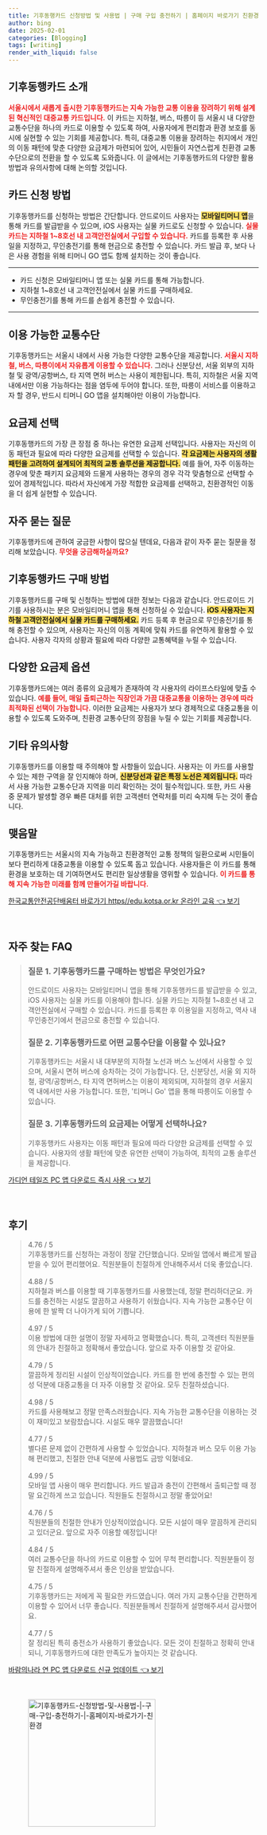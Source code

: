 ```yaml
---
title: 기후동행카드 신청방법 및 사용법 | 구매 구입 충전하기 | 홈페이지 바로가기 친환경
author: bing
date: 2025-02-01
categories: [Blogging]
tags: [writing]
render_with_liquid: false
---
```



<h2 id='기후동행카드 소개'>기후동행카드 소개</h2>

<p><b><span style="color: #ee2323;">서울시에서 새롭게 출시한 기후동행카드는 지속 가능한 교통 이용을 장려하기 위해 설계된 혁신적인 대중교통 카드입니다.</span></b> 이 카드는 지하철, 버스, 따릉이 등 서울시 내 다양한 교통수단을 하나의 카드로 이용할 수 있도록 하여, 사용자에게 편리함과 환경 보호를 동시에 실현할 수 있는 기회를 제공합니다. 특히, 대중교통 이용을 장려하는 취지에서 개인의 이동 패턴에 맞춘 다양한 요금제가 마련되어 있어, 시민들이 자연스럽게 친환경 교통수단으로의 전환을 할 수 있도록 도와줍니다. 이 글에서는 기후동행카드의 다양한 활용 방법과 유의사항에 대해 논의할 것입니다.</p>

<h2 id='카드 신청 방법'>카드 신청 방법</h2>

<p>기후동행카드를 신청하는 방법은 간단합니다. 안드로이드 사용자는 <b><span style="background-color: #ffe066;">모바일티머니 앱</span></b>을 통해 카드를 발급받을 수 있으며, iOS 사용자는 실물 카드로도 신청할 수 있습니다. <b><span style="color: #ee2323;">실물 카드는 지하철 1~8호선 내 고객안전실에서 구입할 수 있습니다.</span></b> 카드를 등록한 후 사용일을 지정하고, 무인충전기를 통해 현금으로 충전할 수 있습니다. 카드 발급 후, 보다 나은 사용 경험을 위해 티머니 GO 앱도 함께 설치하는 것이 좋습니다.</p>

<hr />

<ul>
    <li>카드 신청은 모바일티머니 앱 또는 실물 카드를 통해 가능합니다.</li>
    <li>지하철 1~8호선 내 고객안전실에서 실물 카드를 구매하세요.</li>
    <li>무인충전기를 통해 카드를 손쉽게 충전할 수 있습니다.</li>
</ul>

<hr />

<h2 id='이용 가능한 교통수단'>이용 가능한 교통수단</h2>

<p>기후동행카드는 서울시 내에서 사용 가능한 다양한 교통수단을 제공합니다. <b><span style="color: #ee2323;">서울시 지하철, 버스, 따릉이에서 자유롭게 이용할 수 있습니다.</span></b> 그러나 신분당선, 서울 외부의 지하철 및 광역/공항버스, 타 지역 면허 버스는 사용이 제한됩니다. 특히, 지하철은 서울 지역 내에서만 이용 가능하다는 점을 염두에 두어야 합니다. 또한, 따릉이 서비스를 이용하고자 할 경우, 반드시 티머니 GO 앱을 설치해야만 이용이 가능합니다.</p>

<h2 id='요금제 선택'>요금제 선택</h2>

<p>기후동행카드의 가장 큰 장점 중 하나는 유연한 요금제 선택입니다. 사용자는 자신의 이동 패턴과 필요에 따라 다양한 요금제를 선택할 수 있습니다. <b><span style="background-color: #ffe066;">각 요금제는 사용자의 생활 패턴을 고려하여 설계되어 최적의 교통 솔루션을 제공합니다.</span></b> 예를 들어, 자주 이동하는 경우에 맞춘 패키지 요금제와 드물게 사용하는 경우의 경우 각각 맞춤형으로 선택할 수 있어 경제적입니다. 따라서 자신에게 가장 적합한 요금제를 선택하고, 친환경적인 이동을 더 쉽게 실현할 수 있습니다.</p>

<h2 id='자주 묻는 질문'>자주 묻는 질문</h2>

<p>기후동행카드에 관하여 궁금한 사항이 많으실 텐데요, 다음과 같이 자주 묻는 질문을 정리해 보았습니다. <b><span style="color: #ee2323;">무엇을 궁금해하실까요?</span></b></p>

<h2 id='기후동행카드 구매 방법'>기후동행카드 구매 방법</h2>

<p>기후동행카드를 구매 및 신청하는 방법에 대한 정보는 다음과 같습니다. 안드로이드 기기를 사용하시는 분은 모바일티머니 앱을 통해 신청하실 수 있습니다. <b><span style="background-color: #ffe066;">iOS 사용자는 지하철 고객안전실에서 실물 카드를 구매하세요.</span></b> 카드 등록 후 현금으로 무인충전기를 통해 충전할 수 있으며, 사용자는 자신의 이동 계획에 맞춰 카드를 유연하게 활용할 수 있습니다. 사용자 각자의 상황과 필요에 따라 다양한 교통혜택을 누릴 수 있습니다.</p>

<h2 id='다양한 요금제 옵션'>다양한 요금제 옵션</h2>

<p>기후동행카드에는 여러 종류의 요금제가 존재하여 각 사용자의 라이프스타일에 맞출 수 있습니다. <b><span style="color: #ee2323;">예를 들어, 매일 출퇴근하는 직장인과 가끔 대중교통을 이용하는 경우에 따라 최적화된 선택이 가능합니다.</span></b> 이러한 요금제는 사용자가 보다 경제적으로 대중교통을 이용할 수 있도록 도와주며, 친환경 교통수단의 장점을 누릴 수 있는 기회를 제공합니다.</p>

<h2 id='기타 유의사항'>기타 유의사항</h2>

<p>기후동행카드를 이용할 때 주의해야 할 사항들이 있습니다. 사용자는 이 카드를 사용할 수 있는 제한 구역을 잘 인지해야 하며, <b><span style="background-color: #ffe066;">신분당선과 같은 특정 노선은 제외됩니다.</span></b> 따라서 사용 가능한 교통수단과 지역을 미리 확인하는 것이 필수적입니다. 또한, 카드 사용 중 문제가 발생할 경우 빠른 대처를 위한 고객센터 연락처를 미리 숙지해 두는 것이 좋습니다.</p>

<h2 id='맺음말'>맺음말</h2>

<p>기후동행카드는 서울시의 지속 가능하고 친환경적인 교통 정책의 일환으로써 시민들이 보다 편리하게 대중교통을 이용할 수 있도록 돕고 있습니다. 사용자들은 이 카드를 통해 환경을 보호하는 데 기여하면서도 편리한 일상생활을 영위할 수 있습니다. <b><span style="color: #ee2323;">이 카드를 통해 지속 가능한 미래를 함께 만들어가길 바랍니다.</span></b></p>


<p><a class="click-button" title="한국교통안전공단배움터 바로가기 https//edu.kotsa.or.kr 온라인 교육" href="https://yellowplanner.github.io/posts/%ED%95%9C%EA%B5%AD%EA%B5%90%ED%86%B5%EC%95%88%EC%A0%84%EA%B3%B5%EB%8B%A8%EB%B0%B0%EC%9B%80%ED%84%B0-%EB%B0%94%EB%A1%9C%EA%B0%80%EA%B8%B0-httpsedu.kotsa.or.kr-%EC%98%A8%EB%9D%BC%EC%9D%B8-%EA%B5%90%EC%9C%A1/" rel="dofollow">한국교통안전공단배움터 바로가기 https//edu.kotsa.or.kr 온라인 교육 👈 보기</a></p><br>
<h2 id='자주_찾는_FAQ'>자주 찾는 FAQ</h2>
<div itemscope="" itemtype="https://schema.org/FAQPage"> 
<blockquote> 
<div itemscope="" itemprop="mainEntity" itemtype="https://schema.org/Question"> 
<h3 itemprop="name">질문 1. 기후동행카드를 구매하는 방법은 무엇인가요?</h3> 
<div itemscope="" itemprop="acceptedAnswer" itemtype="https://schema.org/Answer"> 
<span itemprop="text"> 
<p>안드로이드 사용자는 모바일티머니 앱을 통해 기후동행카드를 발급받을 수 있고, iOS 사용자는 실물 카드를 이용해야 합니다. 실물 카드는 지하철 1~8호선 내 고객안전실에서 구매할 수 있습니다. 카드를 등록한 후 이용일을 지정하고, 역사 내 무인충전기에서 현금으로 충전할 수 있습니다.</p> 
</span> 
</div> 
</div> 
<div itemscope="" itemprop="mainEntity" itemtype="https://schema.org/Question"> 
<h3 itemprop="name">질문 2. 기후동행카드로 어떤 교통수단을 이용할 수 있나요?</h3> 
<div itemscope="" itemprop="acceptedAnswer" itemtype="https://schema.org/Answer"> 
<span itemprop="text"> 
<p>기후동행카드는 서울시 내 대부분의 지하철 노선과 버스 노선에서 사용할 수 있으며, 서울시 면허 버스에 승차하는 것이 가능합니다. 단, 신분당선, 서울 외 지하철, 광역/공항버스, 타 지역 면허버스는 이용이 제외되며, 지하철의 경우 서울지역 내에서만 사용 가능합니다. 또한, '티머니 Go' 앱을 통해 따릉이도 이용할 수 있습니다.</p> 
</span> 
</div> 
</div> 
<div itemscope="" itemprop="mainEntity" itemtype="https://schema.org/Question"> 
<h3 itemprop="name">질문 3. 기후동행카드의 요금제는 어떻게 선택하나요?</h3> 
<div itemscope="" itemprop="acceptedAnswer" itemtype="https://schema.org/Answer"> 
<span itemprop="text"> 
<p>기후동행카드 사용자는 이동 패턴과 필요에 따라 다양한 요금제를 선택할 수 있습니다. 사용자의 생활 패턴에 맞춘 유연한 선택이 가능하여, 최적의 교통 솔루션을 제공합니다.</p> 
</span> 
</div> 
</div> 
</blockquote> 
</div>
<p><a class="click-button" title="가디언 테일즈 PC 앱 다운로드 즉시 사용" href="https://yellowplanner.github.io/posts/%EA%B0%80%EB%94%94%EC%96%B8-%ED%85%8C%EC%9D%BC%EC%A6%88-PC-%EC%95%B1-%EB%8B%A4%EC%9A%B4%EB%A1%9C%EB%93%9C-%EC%A6%89%EC%8B%9C-%EC%82%AC%EC%9A%A9/" rel="dofollow">가디언 테일즈 PC 앱 다운로드 즉시 사용 👈 보기</a></p><br>
<h2 id='후기'>후기</h2>
<div itemscope itemtype="https://schema.org/Product">
  <blockquote>
  <div itemprop="review" itemscope itemtype="https://schema.org/Review">
      <div itemprop="reviewRating" itemscope itemtype="https://schema.org/Rating"> <span itemprop="ratingValue">4.76</span> / <span itemprop="bestRating">5</span> </div>
      <span itemprop="reviewBody">기후동행카드를 신청하는 과정이 정말 간단했습니다. 모바일 앱에서 빠르게 발급받을 수 있어 편리했어요. 직원분들이 친절하게 안내해주셔서 더욱 좋았습니다.</span>
  </div>
  <br>
  <div itemprop="review" itemscope itemtype="https://schema.org/Review">
      <div itemprop="reviewRating" itemscope itemtype="https://schema.org/Rating"> <span itemprop="ratingValue">4.88</span> / <span itemprop="bestRating">5</span> </div>
      <span itemprop="reviewBody">지하철과 버스를 이용할 때 기후동행카드를 사용했는데, 정말 편리하더군요. 카드를 충전하는 시설도 깔끔하고 사용하기 쉬웠습니다. 지속 가능한 교통수단 이용에 한 발짝 더 나아가게 되어 기쁩니다.</span>
  </div>
  <br>
  <div itemprop="review" itemscope itemtype="https://schema.org/Review">
      <div itemprop="reviewRating" itemscope itemtype="https://schema.org/Rating"> <span itemprop="ratingValue">4.97</span> / <span itemprop="bestRating">5</span> </div>
      <span itemprop="reviewBody">이용 방법에 대한 설명이 정말 자세하고 명확했습니다. 특히, 고객센터 직원분들의 안내가 친절하고 정확해서 좋았습니다. 앞으로 자주 이용할 것 같아요.</span>
  </div>
  <br>
  <div itemprop="review" itemscope itemtype="https://schema.org/Review">
      <div itemprop="reviewRating" itemscope itemtype="https://schema.org/Rating"> <span itemprop="ratingValue">4.79</span> / <span itemprop="bestRating">5</span> </div>
      <span itemprop="reviewBody">깔끔하게 정리된 시설이 인상적이었습니다. 카드를 한 번에 충전할 수 있는 편의성 덕분에 대중교통을 더 자주 이용할 것 같아요. 모두 친절하셨습니다.</span>
  </div>
  <br>
  <div itemprop="review" itemscope itemtype="https://schema.org/Review">
      <div itemprop="reviewRating" itemscope itemtype="https://schema.org/Rating"> <span itemprop="ratingValue">4.98</span> / <span itemprop="bestRating">5</span> </div>
      <span itemprop="reviewBody">카드를 사용해보고 정말 만족스러웠습니다. 지속 가능한 교통수단을 이용하는 것이 재미있고 보람찼습니다. 시설도 매우 깔끔했습니다!</span>
  </div>
  <br>
  <div itemprop="review" itemscope itemtype="https://schema.org/Review">
      <div itemprop="reviewRating" itemscope itemtype="https://schema.org/Rating"> <span itemprop="ratingValue">4.77</span> / <span itemprop="bestRating">5</span> </div>
      <span itemprop="reviewBody">별다른 문제 없이 간편하게 사용할 수 있었습니다. 지하철과 버스 모두 이용 가능해 편리했고, 친절한 안내 덕분에 사용법도 금방 익혔네요.</span>
  </div>
  <br>
  <div itemprop="review" itemscope itemtype="https://schema.org/Review">
      <div itemprop="reviewRating" itemscope itemtype="https://schema.org/Rating"> <span itemprop="ratingValue">4.99</span> / <span itemprop="bestRating">5</span> </div>
      <span itemprop="reviewBody">모바일 앱 사용이 매우 편리합니다. 카드 발급과 충전이 간편해서 출퇴근할 때 정말 요긴하게 쓰고 있습니다. 직원들도 친절하시고 정말 좋았어요!</span>
  </div>
  <br>
  <div itemprop="review" itemscope itemtype="https://schema.org/Review">
      <div itemprop="reviewRating" itemscope itemtype="https://schema.org/Rating"> <span itemprop="ratingValue">4.76</span> / <span itemprop="bestRating">5</span> </div>
      <span itemprop="reviewBody">직원분들의 친절한 안내가 인상적이었습니다. 모든 시설이 매우 깔끔하게 관리되고 있더군요. 앞으로 자주 이용할 예정입니다!</span>
  </div>
  <br>
  <div itemprop="review" itemscope itemtype="https://schema.org/Review">
      <div itemprop="reviewRating" itemscope itemtype="https://schema.org/Rating"> <span itemprop="ratingValue">4.84</span> / <span itemprop="bestRating">5</span> </div>
      <span itemprop="reviewBody">여러 교통수단을 하나의 카드로 이용할 수 있어 무척 편리합니다. 직원분들이 정말 친절하게 설명해주셔서 좋은 인상을 받았습니다.</span>
  </div>
  <br>
  <div itemprop="review" itemscope itemtype="https://schema.org/Review">
      <div itemprop="reviewRating" itemscope itemtype="https://schema.org/Rating"> <span itemprop="ratingValue">4.75</span> / <span itemprop="bestRating">5</span> </div>
      <span itemprop="reviewBody">기후동행카드는 저에게 꼭 필요한 카드였습니다. 여러 가지 교통수단을 간편하게 이용할 수 있어서 너무 좋습니다. 직원분들께서 친절하게 설명해주셔서 감사했어요.</span>
  </div>
  <br>
  <div itemprop="review" itemscope itemtype="https://schema.org/Review">
      <div itemprop="reviewRating" itemscope itemtype="https://schema.org/Rating"> <span itemprop="ratingValue">4.77</span> / <span itemprop="bestRating">5</span> </div>
      <span itemprop="reviewBody">잘 정리된 특히 충전소가 사용하기 좋았습니다. 모든 것이 친절하고 정확히 안내되니, 기후동행카드에 대한 만족도가 높아지는 것 같습니다.</span>
  </div>
  </blockquote>
</div>
<p><a class="click-button" title="바람의나라 연 PC 앱 다운로드 신규 업데이트" href="https://yellowplanner.github.io/posts/%EB%B0%94%EB%9E%8C%EC%9D%98%EB%82%98%EB%9D%BC-%EC%97%B0-PC-%EC%95%B1-%EB%8B%A4%EC%9A%B4%EB%A1%9C%EB%93%9C-%EC%8B%A0%EA%B7%9C-%EC%97%85%EB%8D%B0%EC%9D%B4%ED%8A%B8/" rel="dofollow">바람의나라 연 PC 앱 다운로드 신규 업데이트 👈 보기</a></p><br>
<figure class="image"><img src="https://yellowplanner.github.io/assets/img/thumbnail/기후동행카드-신청방법-및-사용법-|-구매-구입-충전하기-|-홈페이지-바로가기-친환경.webp" alt="기후동행카드-신청방법-및-사용법-|-구매-구입-충전하기-|-홈페이지-바로가기-친환경" width="256" height="256"></figure>